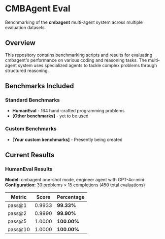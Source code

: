 # CMBAgent Eval

Benchmarking of the **cmbagent** multi-agent system across multiple evaluation datasets.

## Overview

This repository contains benchmarking scripts and results for evaluating cmbagent's performance on various coding and reasoning tasks. The multi-agent system uses specialized agents to tackle complex problems through structured reasoning.

## Benchmarks Included

### Standard Benchmarks
- **HumanEval** - 164 hand-crafted programming problems
- **[Other benchmarks]** - yet to be used

### Custom Benchmarks
- **[Your custom benchmarks]** - Presently being created

## Current Results

### HumanEval Results
**Model:** cmbagent one-shot mode, engineer agent with GPT-4o-mini  
**Configuration:** 30 problems × 15 completions (450 total evaluations)

| Metric | Score | Percentage |
|--------|-------|------------|
| pass@1 | 0.9933 | **99.33%** |
| pass@2 | 0.9990 | **99.90%** |
| pass@5 | 1.0000 | **100.00%** |
| pass@10 | 1.0000 | **100.00%** |
